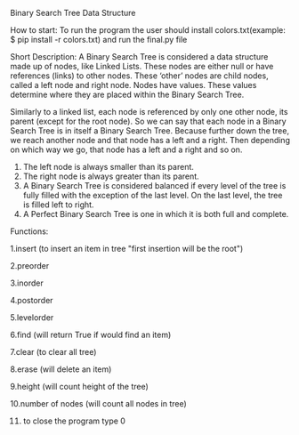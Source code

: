 

Binary Search Tree Data Structure

How to start: To run the program the user should install colors.txt(example: $ pip install -r colors.txt) and run the final.py file



Short Description: A Binary Search Tree  is considered a data structure made up of nodes, like Linked Lists. 
These nodes are either null or have references (links) to other nodes. 
These ‘other’ nodes are child nodes, called a left node and right node. 
Nodes have values. 
These values determine where they are placed within the Binary Search Tree.

Similarly to a linked list, each node is referenced by only one other node, its parent (except for the root node). 
So we can say that each node in a Binary Search Tree is in itself a Binary Search Tree. Because further down the tree, we reach another node and that node has a left and a right. 
Then depending on which way we go, that node has a left and a right and so on.
1. The left node is always smaller than its parent.
2. The right node is always greater than its parent.
3. A Binary Search Tree is considered balanced if every level of the tree is fully filled with the exception of the last level. 
 On the last level, the tree is filled left to right.
4. A Perfect Binary Search Tree is one in which it is both full and complete.

Functions: 

1.insert (to insert an item in tree "first insertion will be the root")

2.preorder

3.inorder

4.postorder

5.levelorder

6.find (will return True if would find an item)

7.clear (to clear all tree)

8.erase (will delete an item)

9.height (will count height of the tree)

10.number of nodes (will count all nodes in tree)

11. to close the program type 0
